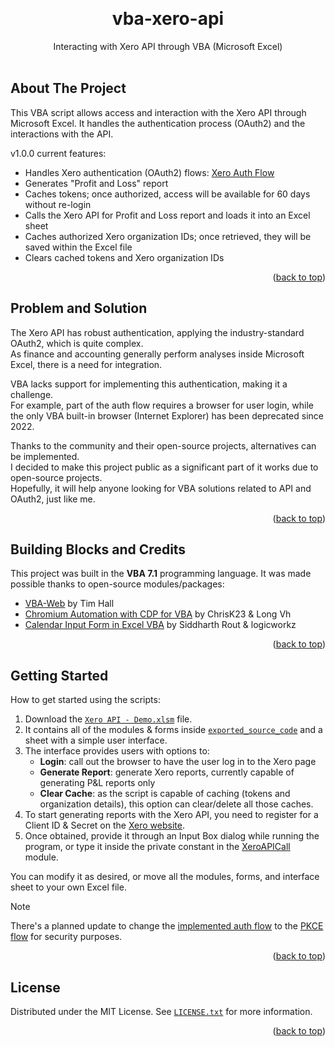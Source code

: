 
<a name="readme-top"></a>

<!-- PROJECT SHIELDS -->
<!--
*** I'm using markdown "reference style" links for readability.
*** Reference links are enclosed in brackets [ ] instead of parentheses ( ).
*** See the bottom of this document for the declaration of the reference variables
*** for contributors-url, forks-url, etc. This is an optional, concise syntax you may use.
*** https://www.markdownguide.org/basic-syntax/#reference-style-links
-->


<br />
<div align="center">
<h1 align="center">vba-xero-api</h1>

  <p align="center">
    Interacting with Xero API through VBA (Microsoft Excel)
    <br />
    <br />
</div>

## About The Project

This VBA script allows access and interaction with the Xero API through Microsoft Excel.
It handles the authentication process (OAuth2) and the interactions with the API.

v1.0.0 current features:
- Handles Xero authentication (OAuth2) flows: [Xero Auth Flow](https://developer.xero.com/documentation/guides/oauth2/auth-flow/)
- Generates "Profit and Loss" report
- Caches tokens; once authorized, access will be available for 60 days without re-login
- Calls the Xero API for Profit and Loss report and loads it into an Excel sheet
- Caches authorized Xero organization IDs; once retrieved, they will be saved within the Excel file
- Clears cached tokens and Xero organization IDs

<p align="right">(<a href="#readme-top">back to top</a>)</p>

## Problem and Solution

The Xero API has robust authentication, applying the industry-standard OAuth2, which is quite complex.  
As finance and accounting generally perform analyses inside Microsoft Excel, there is a need for integration.  

VBA lacks support for implementing this authentication, making it a challenge.  
For example, part of the auth flow requires a browser for user login, while the only VBA built-in browser (Internet Explorer) has been deprecated since 2022.  

Thanks to the community and their open-source projects, alternatives can be implemented.  
I decided to make this project public as a significant part of it works due to open-source projects.  
Hopefully, it will help anyone looking for VBA solutions related to API and OAuth2, just like me.  

<p align="right">(<a href="#readme-top">back to top</a>)</p>

## Building Blocks and Credits

This project was built in the **VBA 7.1** programming language.
It was made possible thanks to open-source modules/packages:
- [VBA-Web](https://github.com/VBA-tools/VBA-Web) by Tim Hall
- [Chromium Automation with CDP for VBA](https://github.com/longvh211/Chromium-Automation-with-CDP-for-VBA) by ChrisK23 & Long Vh
- [Calendar Input Form in Excel VBA](https://stackoverflow.com/questions/54650417/how-can-i-create-a-calendar-input-in-vba-excel) by Siddharth Rout & logicworkz

<p align="right">(<a href="#readme-top">back to top</a>)</p>

## Getting Started

How to get started using the scripts:
1. Download the [`Xero API - Demo.xlsm`](XeroAPI-Demo.xlsm) file.
2. It contains all of the modules & forms inside [`exported_source_code`](exported_source_code) and a sheet with a simple user interface.
3. The interface provides users with options to:  
   - **Login**: call out the browser to have the user log in to the Xero page
   - **Generate Report**: generate Xero reports, currently capable of generating P&L reports only
   - **Clear Cache**: as the script is capable of caching (tokens and organization details), this option can clear/delete all those caches.
4. To start generating reports with the Xero API, you need to register for a Client ID & Secret on the [Xero website](https://developer.xero.com/app/manage/).  
5. Once obtained, provide it through an Input Box dialog while running the program, or type it inside the private constant in the [XeroAPICall](exported_source_code/XeroAPICall.bas) module.  

You can modify it as desired, or move all the modules, forms, and interface sheet to your own Excel file.

> [!NOTE]
> There's a planned update to change the [implemented auth flow](https://developer.xero.com/documentation/guides/oauth2/auth-flow/) to the [PKCE flow](https://developer.xero.com/documentation/guides/oauth2/pkce-flow/) for security purposes.

<p align="right">(<a href="#readme-top">back to top</a>)</p>

## License

Distributed under the MIT License. See [`LICENSE.txt`](LICENSE.txt) for more information.

<p align="right">(<a href="#readme-top">back to top</a>)</p>
